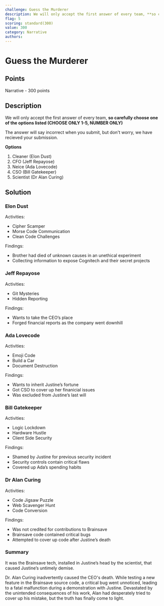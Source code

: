 ```yaml
---
challenge: Guess the Murderer
description: We will only accept the first answer of every team, **so carefully choose one of the options listed (CHOOSE ONLY 1-5, NUMBER ONLY)**\nThe answer will say incorrect when you submit, but don't worry, we have recieved your submission.\n**Options**\n1. Cleaner (Elon Dust)\n2. CFO (Jeff Repayose)\n3. Neice (Ada Lovecode)\n4. CSO (Bill Gatekeeper)\n5. Scientist (Dr Alan Curing)\n
flag: 5
scoring: standard(300)
value: 300
category: Narrative
authors: 
---
```


# Guess the Murderer

## Points

Narrative - 300 points

## Description

We will only accept the first answer of every team, **so carefully choose one of the options listed (CHOOSE ONLY 1-5, NUMBER ONLY)**

The answer will say incorrect when you submit, but don't worry, we have recieved your submission.

**Options**
1. Cleaner (Elon Dust)
2. CFO (Jeff Repayose)
3. Neice (Ada Lovecode)
4. CSO (Bill Gatekeeper)
5. Scientist (Dr Alan Curing)

## Solution

### Elon Dust

Activities:
- Cipher Scamper
- Morse Code Communication
- Clean Code Challenges

Findings:
- Brother had died of unknown causes in an unethical experiment
- Collecting information to expose Cognitech and their secret projects

### Jeff Repayose

Activities:
- Git Mysteries
- Hidden Reporting

Findings:
- Wants to take the CEO’s place
- Forged financial reports as the company went downhill

### Ada Lovecode

Activities:
- Emoji Code
- Build a Car
- Document Destruction

Findings: 
- Wants to inherit Justine’s fortune
- Got CSO to cover up her finanicial issues
- Was excluded from Justine’s last will

### Bill Gatekeeper

Activities:
- Logic Lockdown
- Hardware Hustle
- Client Side Security

Findings:
- Shamed by Justine for previous security incident
- Security controls contain critical flaws
- Covered up Ada’s spending habits


### Dr Alan Curing

Activities:
- Code Jigsaw Puzzle
- Web Scavenger Hunt
- Code Conversion

Findings:
- Was not credited for contributions to Brainsave
- Brainsave code contained critical bugs
- Attempted to cover up code after Justine’s death

### Summary

It was the Brainsave tech, installed in Justine’s head by the scientist, that caused Justine’s untimely demise.

Dr. Alan Curing inadvertently caused the CEO's death. While testing a new feature in the Brainsave source code, a critical bug went unnoticed, leading to a fatal malfunction during a demonstration with Justine. Devastated by the unintended consequences of his work, Alan had desperately tried to cover up his mistake, but the truth has finally come to light.
